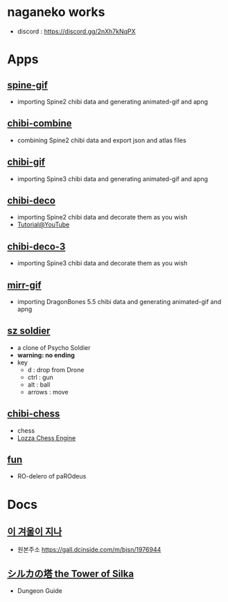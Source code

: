 # naganeko works

* discord :  https://discord.gg/2nXh7kNqPX 

# Apps

## [spine-gif](https://naganeko.pages.dev/spine-gif)

- importing Spine2 chibi data and generating animated-gif and apng

## [chibi-combine](https://naganeko.pages.dev/chibi-combine/)

- combining Spine2 chibi data and export json and atlas files

## [chibi-gif](https://naganeko.pages.dev/chibi-gif)

- importing Spine3 chibi data and generating animated-gif and apng

## [chibi-deco](https://naganeko.pages.dev/chibi-deco)

- importing Spine2 chibi data and decorate them as you wish 
- [Tutorial@YouTube](https://youtu.be/Sc_bZ5j4NYI)

## [chibi-deco-3](https://naganeko.pages.dev/chibi-deco-3)

- importing Spine3 chibi data and decorate them as you wish 

## [mirr-gif](https://naganeko.pages.dev/mirr-gif)

- importing DragonBones 5.5 chibi data and generating animated-gif and apng

## [sz soldier](https://naganeko.github.io/sz_soldier/)

- a clone of Psycho Soldier
- **warning: no ending**
- key 
  * d : drop from Drone
  * ctrl : gun
  * alt : ball
  * arrows : move


## [chibi-chess](https://naganeko.github.io/gfl-chess/)

- chess
- [Lozza Chess Engine](https://github.com/op12no2/lozza)

## [fun](https://naganeko.pages.dev/fun/)

- RO-delero of paROdeus


# Docs
## [이 겨울이 지나](https://naganeko.github.io/winter-of-dolls/)

- 원본주소 https://gall.dcinside.com/m/bjsn/1976944 

## [シルカの塔 the Tower of Silka](https://naganeko.github.io/tower-of-silka/)

- Dungeon Guide
